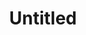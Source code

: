 ---
ee_id: '4459'
site: '1'
type: '2'
long_id: 2018-116 Untitled
url: 2018-116-untitled
title: Untitled
year: '2018'
medium: Triple Espresso, Acid Free Vellum Finish Archival Paper
commission:
add_credit:
dims: 12.25 x 12.25 in
pitch:
ps:
live_url:
related:
youtube:
imgs: untitled-2018-116-db-ug--dadT.jpg
subheading:
year2: '2018'
download:
add_credits:
related_code:
layout: things-i-made
---